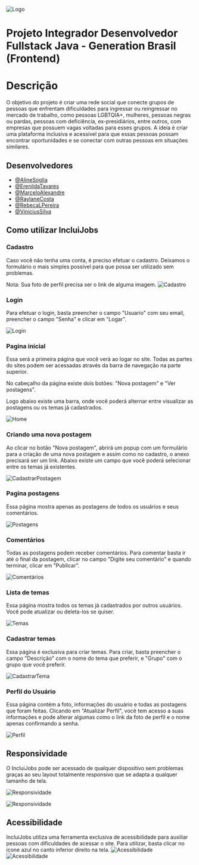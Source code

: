 
![Logo](https://media.discordapp.net/attachments/1094735633810997421/1113462405985480824/logoIncluiJobs2_1atual.png?width=449&height=116)


# Projeto Integrador Desenvolvedor Fullstack Java - Generation Brasil (Frontend)

# Descrição

O objetivo do projeto é criar uma rede social que conecte grupos de pessoas que enfrentam dificuldades para ingressar ou reingressar no mercado de trabalho, como pessoas LGBTQIA+, mulheres, pessoas negras ou pardas, pessoas com deficiência, ex-presidiários, entre outros, com empresas que possuem vagas voltadas para esses grupos. A ideia é criar uma plataforma inclusiva e acessível para que essas pessoas possam encontrar oportunidades e se conectar com outras pessoas em situações similares.


## Desenvolvedores

- [@AlineSoglia](https://github.com/alinesoglia)
- [@ErenildaTavares](https://github.com/ErenildaTavares)
- [@MarceloAlexandre](https://github.com/celoselado)
- [@RaylaneCosta](https://github.com/yarsico)
- [@RebecaLPereira](https://github.com/RebecaLPereira)
- [@ViniciusSilva](https://github.com/VinnyPC)

## Como utilizar IncluiJobs

### Cadastro
Caso você não tenha uma conta, é preciso efetuar o cadastro. Deixamos o formulário o mais simples possível para que possa ser utilizado sem problemas.

Nota: Sua foto de perfil precisa ser o link de alguma imagem.
![Cadastro](https://i.postimg.cc/yN3dN0Bx/image.png)

### Login

Para efetuar o login, basta preencher o campo "Usuario" com seu email, preencher o campo "Senha" e clicar em "Logar".

![Login](https://i.postimg.cc/MpdRB7hY/image.png)

### Pagina inicial

Essa será a primeira página que você verá ao logar no site. Todas as partes do sites podem ser acessadas através da barra de navegação na parte superior.

No cabeçalho da página existe dois botões: "Nova postagem" e "Ver postagens".

Logo abaixo existe uma barra, onde você poderá alternar entre visualizar as postagens ou os temas já cadastrados.

![Home](https://i.postimg.cc/B6Nd9wyK/image.png)

### Criando uma nova postagem

Ao clicar no botão "Nova postagem", abrirá um popup com um formulário para a criação de uma nova postagem e assim como no cadastro, o anexo precisará ser um link. Abaixo existe um campo que você poderá selecionar entre os temas já existentes.

![CadastrarPostagem](https://i.postimg.cc/nLGWBPnP/image.png)

### Pagina postagens

Essa página mostra apenas as postagens de todos os usuários e seus comentários.

![Postagens](https://i.postimg.cc/QxFvwmqF/image.png)

### Comentários

Todas as postagens podem receber comentários. Para comentar basta ir até o final da postagem, clicar no campo "Digite seu comentário" e quando terminar, clicar em "Publicar".

![Comentários]([https://i.postimg.cc/pdDcf1JF/image.png](https://i.postimg.cc/pdDcf1JF/image.png))

### Lista de temas

Essa página mostra todos os temas já cadastrados por outros usuários. Você pode atualizar ou deleta-los se quiser.

![Temas](https://i.postimg.cc/0jFX9gCb/image.pngg)

### Cadastrar temas

Essa página é exclusiva para criar temas. Para criar, basta preencher o campo "Descrição" com o nome do tema que preferir, e "Grupo" com o grupo que você preferir.

![CadastrarTema](https://i.postimg.cc/sgFH8rXL/image.png)

### Perfil do Usuário

Essa página contém a foto, informações do usuário e todas as postagens que foram feitas. Clicando em "Atualizar Perfil", você tem acesso a suas informações e pode alterar algumas como o link da foto de perfil e o nome apenas confirmando a senha.

![Perfil](https://i.postimg.cc/hjtWZBjm/image.png)

## Responsividade

O IncluiJobs pode ser acessado de qualquer dispositivo sem problemas graças ao seu layout totalmente responsivo que se adapta a qualquer tamanho de tela.

![Responsividade](https://i.postimg.cc/PfgjQ0m6/image.png)

![Responsividade](https://i.postimg.cc/KjLCWvn0/image.png)

## Acessibilidade

IncluiJobs utiliza uma ferramenta exclusiva de acessibilidade para auxiliar pessoas com dificuldades de acessar o site. Para utilizar, basta clicar no icone azul no canto inferior direito na tela. ![Acessibilidade](https://i.postimg.cc/fWXFDy9K/acessibilidade-removebg-preview.png)
![Acessibilidade](https://i.postimg.cc/4yBpspby/image.png)









